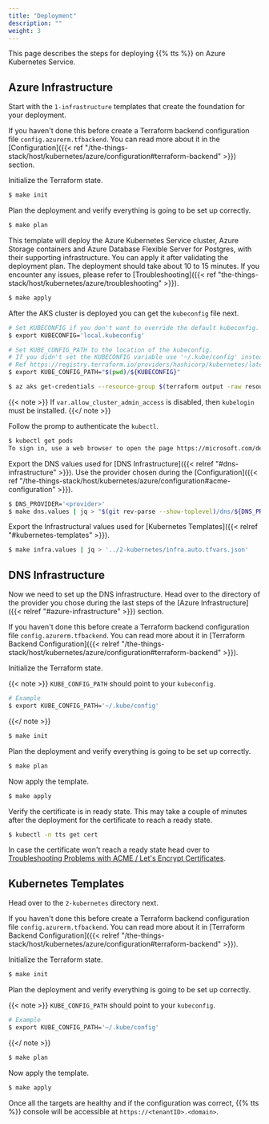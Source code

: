 ```yaml
---
title: "Deployment"
description: ""
weight: 3
---
```


This page describes the steps for deploying {{% tts %}} on Azure Kubernetes Service.

<!--more-->

## Azure Infrastructure

Start with the `1-infrastructure` templates that create the foundation for your deployment.

If you haven't done this before create a Terraform backend configuration file `config.azurerm.tfbackend`. You can read more about it in the [Configuration]({{< ref "/the-things-stack/host/kubernetes/azure/configuration#terraform-backend" >}}) section.

Initialize the Terraform state.

```bash
$ make init
```

Plan the deployment and verify everything is going to be set up correctly.

```bash
$ make plan
```

This template will deploy the Azure Kubernetes Service cluster, Azure Storage containers and Azure Database Flexible Server for Postgres, with their supporting infrastructure. You can apply it after validating the deployment plan. The deployment should take about 10 to 15 minutes. If you encounter any issues, please refer to [Troubleshooting]({{< ref "the-things-stack/host/kubernetes/azure/troubleshooting" >}}).

```bash
$ make apply
```

After the AKS cluster is deployed you can get the `kubeconfig` file next.

```bash
# Set KUBECONFIG if you don't want to override the default kubeconfig.
$ export KUBECONFIG='local.kubeconfig'

# Set KUBE_CONFIG_PATH to the location of the kubeconfig.
# If you didn't set the KUBECONFIG variable use '~/.kube/config' instead.
# Ref https://registry.terraform.io/providers/hashicorp/kubernetes/latest/docs#file-config
$ export KUBE_CONFIG_PATH="$(pwd)/${KUBECONFIG}"

$ az aks get-credentials --resource-group $(terraform output -raw resource_group_name) --name $(terraform output -raw aks_cluster_name)
```

{{< note >}}
If `var.allow_cluster_admin_access` is disabled, then `kubelogin` must be installed.
{{</ note >}}

Follow the promp to authenticate the `kubectl`.

```bash
$ kubectl get pods
To sign in, use a web browser to open the page https://microsoft.com/devicelogin and enter the code xxxxxx to authenticate.
```

Export the DNS values used for [DNS Infrastructure]({{< relref "#dns-infrastructure" >}}). Use the provider chosen during the [Configuration]({{< ref "/the-things-stack/host/kubernetes/azure/configuration#acme-configuration" >}}).

```bash
$ DNS_PROVIDER='<provider>'
$ make dns.values | jq > "$(git rev-parse --show-toplevel)/dns/${DNS_PROVIDER}/dns.auto.tfvars.json"
```

Export the Infrastructural values used for [Kubernetes Templates]({{< relref "#kubernetes-templates" >}}).

```bash
$ make infra.values | jq > '../2-kubernetes/infra.auto.tfvars.json'
```

## DNS Infrastructure

Now we need to set up the DNS infrastructure. Head over to the directory of the provider you chose during the last steps of the [Azure Infrastructure]({{< relref "#azure-infrastructure" >}}) section.

If you haven't done this before create a Terraform backend configuration file `config.azurerm.tfbackend`. You can read more about it in [Terraform Backend Configuration]({{< relref "/the-things-stack/host/kubernetes/azure/configuration#terraform-backend" >}}).

Initialize the Terraform state.

{{< note >}}
`KUBE_CONFIG_PATH` should point to your `kubeconfig`.

```bash
# Example
$ export KUBE_CONFIG_PATH='~/.kube/config'
```

{{</ note >}}

```bash
$ make init
```

Plan the deployment and verify everything is going to be set up correctly.

```bash
$ make plan
```

Now apply the template.

```bash
$ make apply
```

Verify the certificate is in ready state. This may take a couple of minutes after the deployment for the certificate to reach a ready state.

```bash
$ kubectl -n tts get cert
```

In case the certificate won't reach a ready state head over to [Troubleshooting Problems with ACME / Let's Encrypt Certificates](https://cert-manager.io/docs/troubleshooting/acme/).

## Kubernetes Templates

Head over to the `2-kubernetes` directory next.

If you haven't done this before create a Terraform backend configuration file `config.azurerm.tfbackend`. You can read more about it in [Terraform Backend Configuration]({{< relref "/the-things-stack/host/kubernetes/azure/configuration#terraform-backend" >}}).

Initialize the Terraform state.

```bash
$ make init
```

Plan the deployment and verify everything is going to be set up correctly.

{{< note >}}
`KUBE_CONFIG_PATH` should point to your `kubeconfig`.

```bash
# Example
$ export KUBE_CONFIG_PATH='~/.kube/config'
```

{{</ note >}}

```bash
$ make plan
```

Now apply the template.

```bash
$ make apply
```

Once all the targets are healthy and if the configuration was correct, {{% tts %}} console will be accessible at `https://<tenantID>.<domain>`.
